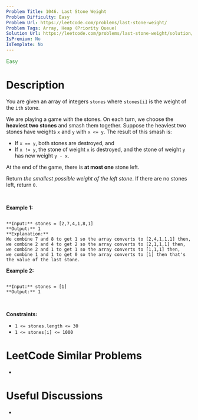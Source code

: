 ```yaml
---
Problem Title: 1046. Last Stone Weight
Problem Difficulty: Easy
Problem Url: https://leetcode.com/problems/last-stone-weight/
Problem Tags: Array, Heap (Priority Queue)
Solution Url: https://leetcode.com/problems/last-stone-weight/solution/
IsPremium: No
IsTemplate: No
---
```


<span style="color: rgb(67, 160, 71);">Easy</span>

# Description

You are given an array of integers `stones` where `stones[i]` is the weight of the `ith` stone.


We are playing a game with the stones. On each turn, we choose the **heaviest two stones** and smash them together. Suppose the heaviest two stones have weights `x` and `y` with `x <= y`. The result of this smash is:


* If `x == y`, both stones are destroyed, and
* If `x != y`, the stone of weight `x` is destroyed, and the stone of weight `y` has new weight `y - x`.


At the end of the game, there is **at most one** stone left.


Return *the smallest possible weight of the left stone*. If there are no stones left, return `0`.


 


**Example 1:**



```

**Input:** stones = [2,7,4,1,8,1]
**Output:** 1
**Explanation:** 
We combine 7 and 8 to get 1 so the array converts to [2,4,1,1,1] then,
we combine 2 and 4 to get 2 so the array converts to [2,1,1,1] then,
we combine 2 and 1 to get 1 so the array converts to [1,1,1] then,
we combine 1 and 1 to get 0 so the array converts to [1] then that's the value of the last stone.

```

**Example 2:**



```

**Input:** stones = [1]
**Output:** 1

```

 


**Constraints:**


* `1 <= stones.length <= 30`
* `1 <= stones[i] <= 1000`




# LeetCode Similar Problems

- []()

# Useful Discussions

- []()
